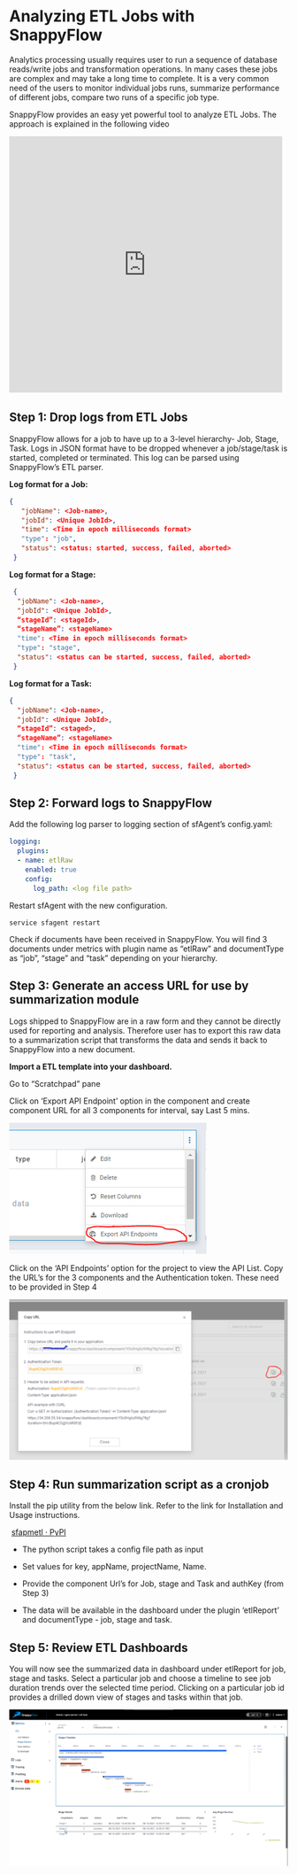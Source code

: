 # Analyzing ETL Jobs with SnappyFlow

Analytics processing usually requires user to run a sequence of database reads/write jobs and transformation operations. In many cases these jobs are complex and may take a long time to complete. It is a very common need of the users to monitor individual jobs runs, summarize performance of different jobs, compare two runs of a specific job type. 

SnappyFlow provides an easy yet powerful tool to analyze ETL Jobs. The approach is explained in the following video
<div style="width: 98%">
         <iframe width="100%" height="463" src="https://www.youtube.com/watch?v=lFLXyMfq6jY" showinfo="0" frameborder="0" allow="accelerometer; autoplay; clipboard-write; encrypted-media; gyroscope; picture-in-picture" allowfullscreen></iframe>
    </div>

## Step 1: Drop logs from ETL Jobs

SnappyFlow allows for a job to have up to a 3-level hierarchy- Job, Stage, Task. Logs in JSON format have to be dropped whenever a job/stage/task is started, completed or terminated. This log can be parsed using SnappyFlow’s ETL parser. 

**Log format for a Job:**  

```json
{ 
   "jobName": <Job-name>, 
   "jobId": <Unique JobId>, 
   "time": <Time in epoch milliseconds format> 
   "type": "job", 
   "status": <status: started, success, failed, aborted> 
 } 
```

**Log format for a Stage:** 

```json
 { 
  "jobName": <Job-name>, 
  "jobId": <Unique JobId>, 
  “stageId”: <stageId>, 
  “stageName”: <stageName> 
  "time": <Time in epoch milliseconds format> 
  "type": "stage", 
  "status": <status can be started, success, failed, aborted> 
 } 
```

**Log format for a Task:** 

```json
{ 
  "jobName": <Job-name>, 
  "jobId": <Unique JobId>, 
  “stageId”: <staged>, 
  “stageName”: <stageName> 
  "time": <Time in epoch milliseconds format> 
  "type": "task", 
  "status": <status can be started, success, failed, aborted> 
 } 
```

## Step 2: Forward logs to SnappyFlow

Add the following log parser to logging section of sfAgent’s config.yaml:        

```yaml
logging:
  plugins: 
  - name: etlRaw 
    enabled: true 
    config: 
      log_path: <log file path>
```

 Restart sfAgent with the new configuration.

```
service sfagent restart
```

Check if documents have been received in SnappyFlow. You will find 3 documents under metrics with plugin name as “etlRaw” and documentType as “job”, “stage” and “task” depending on your hierarchy. 

## Step 3: Generate an access URL for use by summarization module

Logs shipped to SnappyFlow are in a raw form and they cannot be directly used for reporting and analysis. Therefore user has to export this raw data to a summarization script that transforms the data and sends it back to SnappyFlow into a new document. 

**Import a ETL template into your dashboard.** 

Go to “Scratchpad” pane 

Click on ‘Export API Endpoint’ option in the component and create component  URL for all 3 components for interval, say Last 5 mins. 

![Picture1](images/Picture1.png)

Click on the ‘API Endpoints’ option for the project to view the API List. Copy the URL’s for the 3 components and the Authentication token. These need to be provided in Step 4

![Picture2](images/Picture2.png)

## Step 4: Run summarization script as a cronjob

Install the pip utility from the below link. Refer to the link for Installation and Usage instructions.

​      [sfapmetl · PyPI](https://pypi.org/project/sfapmetl/)

- The python script takes a config file path as input

- Set values for key, appName, projectName, Name.
- Provide the component Url’s for Job, stage and Task and authKey (from Step 3)
- The data will be available in the dashboard under the plugin ‘etlReport’ and documentType - job, stage and task.

## Step 5: Review ETL Dashboards

You will now see the summarized data in dashboard under etlReport for job, stage and tasks. Select a particular job and choose a timeline to see job duration trends over the selected time period. Clicking on a particular job id provides a drilled down view of stages and tasks within that job. 

![Picture3](images/Picture3.png)

